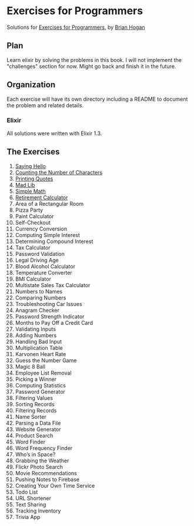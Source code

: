# Exercises for Programmers
Solutions for [Exercises for
Programmers](https://pragprog.com/book/bhwb/exercises-for-programmers), by
[Brian Hogan](//github.com/napcs)

## Plan

Learn elixir by solving the problems in this book. I will not implement the
"challenges" section for now. Might go back and finish it in the future.

## Organization

Each exercise will have its own directory including a README to document
the problem and related details.

### Elixir

All solutions were written with Elixir 1.3.

## The Exercises

 1. [Saying Hello](01-saying-hello)
 2. [Counting the Number of Characters](02-counting-the-number-of-characters)
 3. [Printing Quotes](03-printing-quotes)
 4. [Mad Lib](04-mad-lib)
 5. [Simple Math](05-simple-math)
 6. [Retirement Calculator](06-retirement-calculator)
 7. Area of a Rectangular Room
 8. Pizza Party
 9. Paint Calculator
 10. Self-Checkout
 11. Currency Conversion
 12. Computing Simple Interest
 13. Determining Compound Interest
 14. Tax Calculator
 15. Password Validation
 16. Legal Driving Age
 17. Blood Alcohol Calculator
 18. Temperature Converter
 19. BMI Calculator
 20. Multistate Sales Tax Calculator
 21. Numbers to Names
 22. Comparing Numbers
 23. Troubleshooting Car Issues
 24. Anagram Checker
 25. Password Strength Indicator
 26. Months to Pay Off a Credit Card
 27. Validating Inputs
 28. Adding Numbers
 29. Handling Bad Input
 30. Multiplication Table
 31. Karvonen Heart Rate
 32. Guess the Number Game
 33. Magic 8 Ball
 34. Employee List Removal
 35. Picking a Winner
 36. Computing Statistics
 37. Password Generator
 38. Filtering Values
 39. Sorting Records
 40. Filtering Records
 41. Name Sorter
 42. Parsing a Data File
 43. Website Generator
 44. Product Search
 45. Word Finder
 46. Word Frequency Finder
 47. Who’s in Space?
 48. Grabbing the Weather
 49. Flickr Photo Search
 50. Movie Recommendations
 51. Pushing Notes to Firebase
 52. Creating Your Own Time Service
 53. Todo List
 54. URL Shortener
 55. Text Sharing
 56. Tracking Inventory
 57. Trivia App
